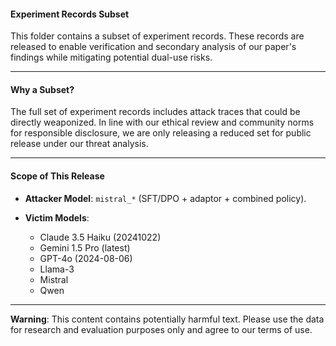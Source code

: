#### Experiment Records Subset

This folder contains a subset of experiment records. These records are released to enable verification and secondary analysis of our paper's findings while mitigating potential dual-use risks.

---

#### Why a Subset?

The full set of experiment records includes attack traces that could be directly weaponized. In line with our ethical review and community norms for responsible disclosure, we are only releasing a reduced set for public release under our threat analysis.

---

#### Scope of This Release

* **Attacker Model**: `mistral_*` (SFT/DPO + adaptor + combined policy).

* **Victim Models**:
    * Claude 3.5 Haiku (20241022)
    * Gemini 1.5 Pro (latest)
    * GPT-4o (2024-08-06)
    * Llama-3
    * Mistral
    * Qwen

---
**Warning**: This content contains potentially harmful text. Please use the data for research and evaluation purposes only and agree to our terms of use.

